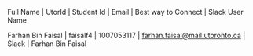 Full Name         | UtorId   | Student Id | Email                          | Best way to Connect | Slack User Name

Farhan Bin Faisal | faisalf4 | 1007053117 | farhan.faisal@mail.utoronto.ca | Slack               | Farhan Bin Faisal
